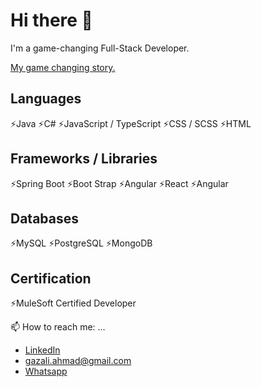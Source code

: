# Hi there 👋

I'm a game-changing Full-Stack Developer.

[My game changing story.](https://singapore.generation.org/stories/gazali-full-stack-developer/)

## Languages

⚡Java
⚡C#
⚡JavaScript / TypeScript
⚡CSS / SCSS
⚡HTML

## Frameworks / Libraries

⚡Spring Boot
⚡Boot Strap
⚡Angular
⚡React
⚡Angular

## Databases

⚡MySQL
⚡PostgreSQL
⚡MongoDB

## Certification

⚡MuleSoft Certified Developer

📫 How to reach me: ...

- [LinkedIn](https://www.linkedin.com/in/gazaliahmad/)
- gazali.ahmad@gmail.com
- [Whatsapp](https://wa.me/6588085871)

<!--
🌱 _Something new is coming_

**GazaliAhmad/GazaliAhmad** is a ✨ _special_ ✨ repository because its `README.md` (this file) appears on your GitHub profile.

Here are some ideas to get you started:

- 🔭 I’m currently working on ...
- 🌱 I’m currently learning ...
- 👯 I’m looking to collaborate on ...
- 🤔 I’m looking for help with ...
- 💬 Ask me about ...
- 📫 How to reach me: ...
- 😄 Pronouns: ...
- ⚡ Fun fact: ...
-->
